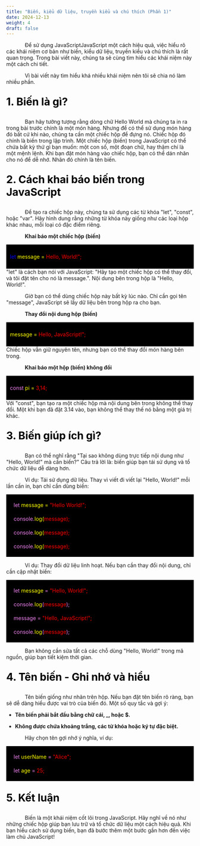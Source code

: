 ```yaml
---
title: "Biến, kiểu dữ liệu, truyền kiểu và chú thích (Phần 1)"
date: 2024-12-13
weight: 4
draft: false
---
```

<p style="text-indent: 50px;">Để sử dụng JavaScriptJavaScript một cách hiệu quả, việc hiểu rõ các khái niệm cơ bản như biến, kiểu dữ liệu, truyền kiểu và chú thích là rất quan trọng. Trong bài viết này, chúng ta sẽ cùng tìm hiểu các khái niệm này một cách chi tiết.
<p style="text-indent: 50px;">Vì bài viết này tìm hiểu khá nhiều khái niệm nên tôi sẽ chia nó làm nhiều phần.
<p style="font-size: 2em; font-weight: bold; color: black;">1. Biến là gì?
<p style="text-indent: 50px;">Bạn hãy tưởng tượng rằng dòng chữ Hello World mà chúng ta in ra trong bài trước chính là một món hàng. Nhưng để có thể sử dụng món hàng đó bất cứ khi nào, chúng ta cần một chiếc hộp để đựng nó. Chiếc hộp đó chính là biến trong lập trình. Một chiếc hộp (biến) trong JavaScript có thể chứa bất kỳ thứ gì bạn muốn: một con số, một đoạn chữ, hay thậm chí là một mệnh lệnh. Khi bạn đặt món hàng vào chiếc hộp, bạn có thể dán nhãn cho nó để dễ nhớ. Nhãn đó chính là tên biến.
<p style="font-size: 2em; font-weight: bold; color: black;">2. Cách khai báo biến trong JavaScript
<p style="text-indent: 50px;">Để tạo ra chiếc hộp này, chúng ta sử dụng các từ khóa "let", "const", hoặc "var". Hãy hình dung rằng những từ khóa này giống như các loại hộp khác nhau, mỗi loại có đặc điểm riêng.

<p style="text-indent: 50px; font-weight: bold;">Khai báo một chiếc hộp (biến)
<div style="display: flex; flex-direction: column; align-items: flex-start; justify-content: center; height: auto; background-color: black; padding: 10px;">
    <p style="background-color: black; color: blue; display: inline;">let <span style="color: yellow;">message = <span style="color: red;">Hello, World!";</span></span></p>
</div>
"let" là cách bạn nói với JavaScript: "Hãy tạo một chiếc hộp có thể thay đổi, và tôi đặt tên cho nó là message.". Nội dung bên trong hộp là "Hello, World!".
<p style="text-indent: 50px;">Giờ bạn có thể dùng chiếc hộp này bất kỳ lúc nào. Chỉ cần gọi tên "message", JavaScript sẽ lấy dữ liệu bên trong hộp ra cho bạn.

<p style="text-indent: 50px; font-weight: bold;">Thay đổi nội dung hộp (biến)
<div style="display: flex; flex-direction: column; align-items: flex-start; justify-content: center; height: auto; background-color: black; padding: 10px;">
    <p style="background-color: black; color: blue; display: inline;"><span style="color: yellow;">message = <span style="color: red;">Hello, JavaScript!";</span></span></p>
</div>
Chiếc hộp vẫn giữ nguyên tên, nhưng bạn có thể thay đổi món hàng bên trong.
<p style="text-indent: 50px; font-weight: bold;">Khai báo một hộp (biến) không đổi
<div style="display: flex; flex-direction: column; align-items: flex-start; justify-content: center; height: auto; background-color: black; padding: 10px;">
    <p style="background-color: black; color: violet; display: inline;">const <span style="color: yellow;">pi = <span style="color: red;">3,14;</span></span></p>
</div>
Với "const", bạn tạo ra một chiếc hộp mà nội dung bên trong không thể thay đổi. Một khi bạn đã đặt 3.14 vào, bạn không thể thay thế nó bằng một giá trị khác.
<p style="font-size: 2em; font-weight: bold; color: black;">3. Biến giúp ích gì?
<p style="text-indent: 50px;">Bạn có thể nghĩ rằng "Tại sao không dùng trực tiếp nội dung như "Hello, World!" mà cần biến?" Câu trả lời là: biến giúp bạn tái sử dụng và tổ chức dữ liệu dễ dàng hơn.

<p style="text-indent: 50px;">Ví dụ: Tái sử dụng dữ liệu. Thay vì viết đi viết lại "Hello, World!" mỗi lần cần in, bạn chỉ cần dùng biến:
<div style="display: flex; flex-direction: column; align-items: flex-start; justify-content: center; height: auto; background-color: black; padding: 10px;">
    <p style="background-color: black; color: violet; display: block; margin: 5px; padding: 5px;">let <span style="color: yellow;">message = <span style="color: red;">"Hello World!";</span></span></p>
    <p style="background-color: black; color: violet; display: block; margin: 5px; padding: 5px;">console.<span style="color: yellow;">log(<span style="color: red;">message);</span></span></p>
    <p style="background-color: black; color: violet; display: block; margin: 5px; padding: 5px;">console.<span style="color: yellow;">log(<span style="color: red;">message);</span></span></p>
    <p style="background-color: black; color: violet; display: block; margin: 5px; padding: 5px;">console.<span style="color: yellow;">log(<span style="color: red;">message);</span></span></p>
</div>
<p style="text-indent: 50px;">Ví dụ: Thay đổi dữ liệu linh hoạt. Nếu bạn cần thay đổi nội dung, chỉ cần cập nhật biến:
<div style="display: flex; flex-direction: column; align-items: flex-start; justify-content: center; height: auto; background-color: black; padding: 10px;">
    <p style="background-color: black; color: violet; display: block; margin: 5px; padding: 5px;">let <span style="color: yellow;">message</span> = <span style="color: red;">"Hello, World!";</span></p>
    <p style="background-color: black; color: violet; display: block; margin: 5px; padding: 5px;">console.<span style="color: yellow;">log</span>(<span style="color: red;">message</span>);</p>
    <p style="background-color: black; color: violet; display: block; margin: 5px; padding: 5px;">message = <span style="color: red;">"Hello, JavaScript!";</span></p>
    <p style="background-color: black; color: violet; display: block; margin: 5px; padding: 5px;">console.<span style="color: yellow;">log</span>(<span style="color: red;">message</span>);</p>
</div>
<p style="text-indent: 50px;">Bạn không cần sửa tất cả các chỗ dùng "Hello, World!" trong mã nguồn, giúp bạn tiết kiệm thời gian.
<p style="font-size: 2em; font-weight: bold; color: black;">4. Tên biến - Ghi nhớ và hiểu
<p style="text-indent: 50px;">Tên biến giống như nhãn trên hộp. Nếu bạn đặt tên biến rõ ràng, bạn sẽ dễ dàng hiểu được vai trò của biến đó. Một số quy tắc và gợi ý:

- **Tên biến phải bắt đầu bằng chữ cái, _, hoặc $.**

- **Không được chứa khoảng trắng, các từ khóa hoặc ký tự đặc biệt.**

<p style="text-indent: 50px;">Hãy chọn tên gợi nhớ ý nghĩa, ví dụ:

<div style="display: flex; flex-direction: column; align-items: flex-start; justify-content: center; height: auto; background-color: black; padding: 10px;">
    <p style="background-color: black; color: violet; display: block; margin: 5px; padding: 5px;">let <span style="color: yellow;">userName</span> = <span style="color: red;">"Alice";</span></p>
    <p style="background-color: black; color: violet; display: block; margin: 5px; padding: 5px;">let <span style="color: yellow;">age</span> = <span style="color: red;">25;</span></p>
</div>
<p style="font-size: 2em; font-weight: bold; color: black;">5. Kết luận
<p style="text-indent: 50px;">Biến là một khái niệm cốt lõi trong JavaScript. Hãy nghĩ về nó như những chiếc hộp giúp bạn lưu trữ và tổ chức dữ liệu một cách hiệu quả. Khi bạn hiểu cách sử dụng biến, bạn đã bước thêm một bước gần hơn đến việc làm chủ JavaScript!

<!-- <div style="display: flex; justify-content: space-between; align-items: center; margin: 20px 0;">
  <a href="https://dinhtanplinh03.github.io/posts/posts3/" style="display: inline-block; padding: 10px 20px; background-color: green; color: white; text-decoration: none; border-radius: 5px; font-size: 16px;">Quay lại bài trước</a>
  <a href="https://dinhtanplinh03.github.io/posts/posts5/" style="display: inline-block; padding: 10px 20px; background-color: green; color: white; text-decoration: none; border-radius: 5px; font-size: 16px;">Chuyển sang bài tiếp theo</a>
</div> -->